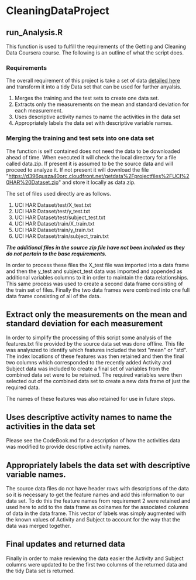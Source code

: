 # CleaningDataProject

## run_Analysis.R
This function is used to fulfill the requirements of the Getting and Cleaning Data Coursera course.  The following is an outline of what the script does.

### Requirements
The overall requirement of this project is take a set of data [detailed here](http://archive.ics.uci.edu/ml/datasets/Human+Activity+Recognition+Using+Smartphones) and transform it into a tidy Data set that can be used for further anyalsis.

1. Merges the training and the test sets to create one data set.
2. Extracts only the measurements on the mean and standard deviation for each measurement. 
3. Uses descriptive activity names to name the activities in the data set
4. Appropriately labels the data set with descriptive variable names. 

### Merging the training and test sets into one data set
The function is self contained does not need the data to be downloaded ahead of time.  When executed it will check the local directory for a file called data.zip.  If present it is assumed to be the source data and will proceed to analyze it.  If not present it will download the file 
"https://d396qusza40orc.cloudfront.net/getdata%2Fprojectfiles%2FUCI%20HAR%20Dataset.zip" and store it locally as data.zip.

The set of files used directly are as follows.

1. UCI HAR Dataset/test/X_test.txt
2. UCI HAR Dataset/test/y_test.txt
3. UCI HAR Dataset/test/subject_test.txt
4. UCI HAR Dataset/train/X_train.txt
5. UCI HAR Dataset/train/y_train.txt
6. UCI HAR Dataset/train/subject_train.txt

**_The additional files in the source zip file have not been included as they do not pertain to the base requirements._**

In order to process these files the X_test file was imported into a data frame and then the y_test and subject_test data was imported and appended as additional variables columns to it in order to maintain the data relationships.  This same process was used to create a second data frame consisting of the train set of files.  Finally the two data frames were combined into one full data frame consisting of all of the data.

## Extract only the measurements on the mean and standard deviation for each measurement

In order to simplify the processing of this script some analysis of the features.txt file provided by the source data set was done offline.  This file was analyszed to identify which features included the text "mean" or "std".  The index locations of these features was then retained and then the final two columns which corresponded to the recently added Activity and Subject data was included to create a final set of variables from the combined data set were to be retained.  The required variables were then selected out of the combined data set to create a new data frame of just the required data.

The names of these features was also retained for use in future steps.

## Uses descriptive activity names to name the activities in the data set

Please see the CodeBook.md for a description of how the activities data was modified to provide descriptive activity names.

## Appropriately labels the data set with descriptive variable names. 

The source data files do not have header rows with descriptions of the data so it is necessary to get the feature names and add this information to our data set.  To do this the feature names from requirement 2 were retained and used here to add to the data frame as colnames for the associated columns of data in the data frame.  This vector of labels was simply augmented with the known values of Activity and Subject to account for the way that the data was merged together.

## Final updates and returned data

Finally in order to make reviewing the data easier the Activity and Subject columns were updated to be the first two columns of the returned data and the tidy Data set is returned.